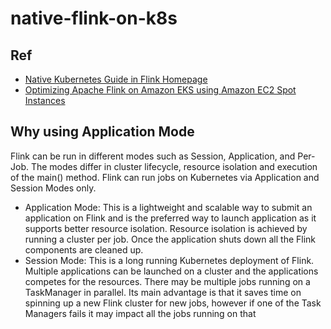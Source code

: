 # native-flink-on-k8s

## Ref

- [Native Kubernetes Guide in Flink Homepage](https://nightlies.apache.org/flink/flink-docs-master/docs/deployment/resource-providers/native_kubernetes/)
- [Optimizing Apache Flink on Amazon EKS using Amazon EC2 Spot Instances](https://aws.amazon.com/cn/blogs/compute/optimizing-apache-flink-on-amazon-eks-using-amazon-ec2-spot-instances/)

## Why using Application Mode

Flink can be run in different modes such as Session, Application, and Per-Job. The modes differ in cluster lifecycle, resource isolation and execution of the main() method. Flink can run jobs on Kubernetes via Application and Session Modes only.

- Application Mode: This is a lightweight and scalable way to submit an application on Flink and is the preferred way to launch application as it supports better resource isolation. Resource isolation is achieved by running a cluster per job. Once the application shuts down all the Flink components are cleaned up.
- Session Mode: This is a long running Kubernetes deployment of Flink. Multiple applications can be launched on a cluster and the applications competes for the resources. There may be multiple jobs running on a TaskManager in parallel. Its main advantage is that it saves time on spinning up a new Flink cluster for new jobs, however if one of the Task Managers fails it may impact all the jobs running on that
